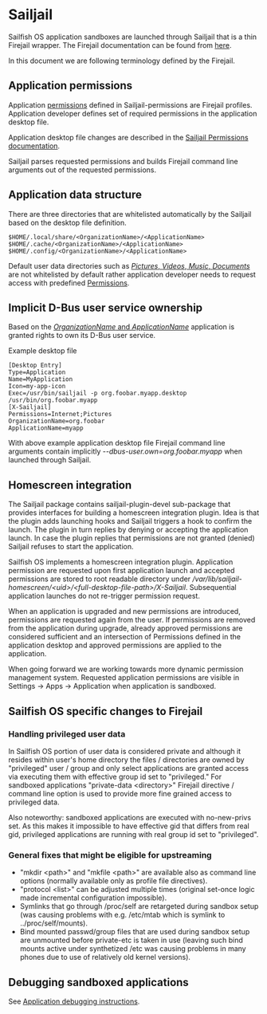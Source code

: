 # Sailjail

Sailfish OS application sandboxes are launched through Sailjail that is a thin Firejail wrapper. The Firejail documentation can be found from [here](https://firejail.wordpress.com/).

In this document we are following terminology defined by the Firejail.

## Application permissions

Application [permissions](https://github.com/sailfishos/sailjail-permissions#sailfish-os-application-sandboxing-and-permissions) defined in Sailjail-permissions are Firejail profiles. Application developer defines set of required permissions in the application desktop file.

Application desktop file changes are described in the [Sailjail Permissions documentation](https://github.com/sailfishos/sailjail-permissions#enable-sandboxing-for-an-application).

Sailjail parses requested permissions and builds Firejail command line arguments out of the requested permissions.

## Application data structure

There are three directories that are whitelisted automatically by the Sailjail based on the
desktop file definition.

    $HOME/.local/share/<OrganizationName>/<ApplicationName>
    $HOME/.cache/<OrganizationName>/<ApplicationName>
    $HOME/.config/<OrganizationName>/<ApplicationName>


Default user data directories such as [*Pictures*, *Videos*, *Music*, *Documents*](https://www.freedesktop.org/wiki/Software/xdg-user-dirs/) are not whitelisted by default rather application developer needs to request access with predefined [Permissions](https://github.com/sailfishos/sailjail-permissions#permissions).

## Implicit D-Bus user service ownership

Based on the [*OrganizationName* and *ApplicationName*](https://github.com/sailfishos/sailjail-permissions#desktop-file-changes) application is granted rights to own its D-Bus user service.

Example desktop file

    [Desktop Entry]
    Type=Application
    Name=MyApplication
    Icon=my-app-icon
    Exec=/usr/bin/sailjail -p org.foobar.myapp.desktop /usr/bin/org.foobar.myapp
    [X-Sailjail]
    Permissions=Internet;Pictures
    OrganizationName=org.foobar
    ApplicationName=myapp

With above example application desktop file Firejail command line arguments contain implicitly *--dbus-user.own=org.foobar.myapp* when launched through Sailjail.

## Homescreen integration

The Sailjail package contains sailjail-plugin-devel sub-package that provides interfaces for building a homescreen integration plugin. Idea is that the plugin adds launching hooks and Sailjail triggers a hook to confirm the launch. The plugin in turn replies by denying or accepting the application launch. In case the plugin replies that permissions are not granted (denied) Sailjail refuses to start the application.

Sailfish OS implements a homescreen integration plugin. Application permission are requested upon first application launch and accepted permissions are stored to root readable directory under */var/lib/sailjail-homescreen/\<uid\>/\<full-desktop-file-path\>/X-Sailjail*. Subsequential application launches do not re-trigger permission request.

When an application is upgraded and new permissions are introduced, permissions are requested again from the user. If permissions are removed from the application during upgrade, already approved permissions are considered sufficient and an intersection of Permissions defined in the application desktop and approved permissions are applied to the application.

When going forward we are working towards more dynamic permission management system. Requested application permissions are visible in Settings -> Apps -> Application when application is sandboxed.

## Sailfish OS specific changes to Firejail

### Handling privileged user data

In Sailfish OS portion of user data is considered private and although it resides within
user's home directory the files / directories are owned by "privileged" user / group
and only select applications are granted access via executing them with effective
group id set to "privileged." For sandboxed applications "private-data \<directory\>"
Firejail directive / command line option is used to provide more fine grained access
to privileged data.

Also noteworthy: sandboxed applications are executed with no-new-privs set. As this
makes it impossible to have effective gid that differs from real gid, privileged applications
are running with real group id set to "privileged".

### General fixes that might be eligible for upstreaming

- "mkdir \<path\>" and "mkfile \<path\>"  are available also as command line options
  (normally available only as profile file directives).
- "protocol \<list\>" can be adjusted multiple times (original set-once logic made
   incremental configuration impossible).
- Symlinks that go through /proc/self are retargeted during sandbox setup (was
  causing problems with e.g. /etc/mtab which is symlink to ../proc/self/mounts).
- Bind mounted passwd/group files that are used during sandbox setup are
  unmounted before private-etc is taken in use (leaving such bind mounts active
  under synthetized /etc was causing problems in many phones  due to use of
  relatively old kernel versions).

## Debugging sandboxed applications

See [Application debugging instructions](APPDEBUG.md).
